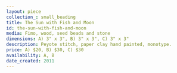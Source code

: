 ```yaml
---
layout: piece
collection_: small_beading
title: The Sun with Fish and Moon
id: the-sun-with-fish-and-moon
media: Fimo, wood, seed beads and stone
dimensions: A) 3" x 3", B) 3" x 3", C) 3" x 3"
description: Peyote stitch, paper clay hand painted, monotype.
price: A) $20, B) $30, C) $30
availability: A, B
date_created: 2011
---
```

